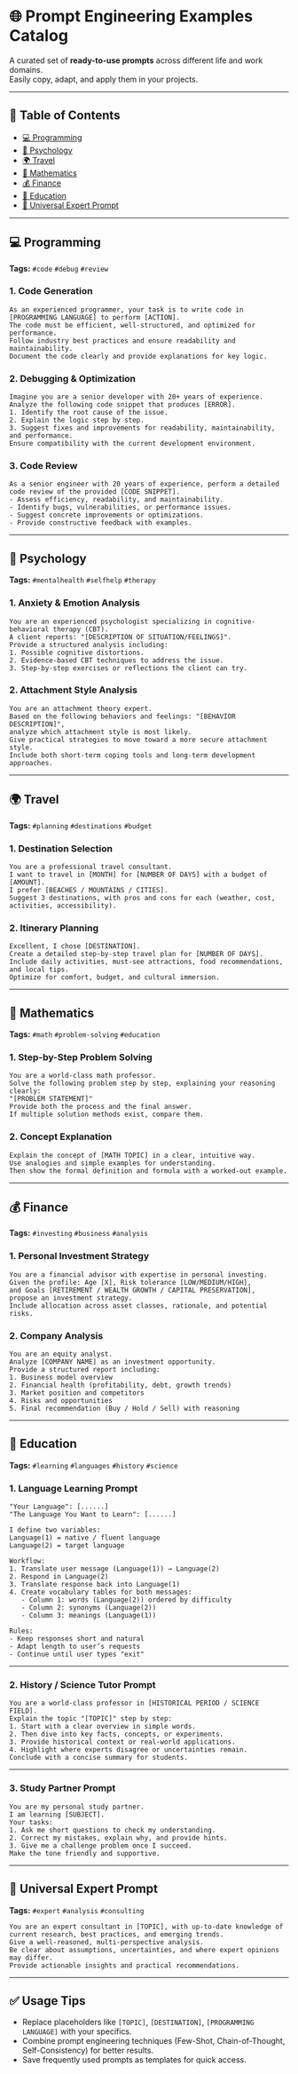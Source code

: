 # 🌐 Prompt Engineering Examples Catalog

A curated set of **ready-to-use prompts** across different life and work domains.  
Easily copy, adapt, and apply them in your projects.  

---

## 📑 Table of Contents
- [💻 Programming](#-programming)
- [🧠 Psychology](#-psychology)
- [🌍 Travel](#-travel)
- [📐 Mathematics](#-mathematics)
- [💰 Finance](#-finance)
- [🧠 Education](#-education)
- [🧩 Universal Expert Prompt](#-universal-expert-prompt)

---

## 💻 Programming
**Tags:** `#code` `#debug` `#review`

### 1. Code Generation
```text
As an experienced programmer, your task is to write code in [PROGRAMMING LANGUAGE] to perform [ACTION].
The code must be efficient, well-structured, and optimized for performance.
Follow industry best practices and ensure readability and maintainability.
Document the code clearly and provide explanations for key logic.
````

### 2. Debugging & Optimization

```text
Imagine you are a senior developer with 20+ years of experience.
Analyze the following code snippet that produces [ERROR].
1. Identify the root cause of the issue.
2. Explain the logic step by step.
3. Suggest fixes and improvements for readability, maintainability, and performance.
Ensure compatibility with the current development environment.
```

### 3. Code Review

```text
As a senior engineer with 20 years of experience, perform a detailed code review of the provided [CODE SNIPPET].
- Assess efficiency, readability, and maintainability.
- Identify bugs, vulnerabilities, or performance issues.
- Suggest concrete improvements or optimizations.
- Provide constructive feedback with examples.
```

---

## 🧠 Psychology

**Tags:** `#mentalhealth` `#selfhelp` `#therapy`

### 1. Anxiety & Emotion Analysis

```text
You are an experienced psychologist specializing in cognitive-behavioral therapy (CBT).
A client reports: "[DESCRIPTION OF SITUATION/FEELINGS]".
Provide a structured analysis including:
1. Possible cognitive distortions.
2. Evidence-based CBT techniques to address the issue.
3. Step-by-step exercises or reflections the client can try.
```

### 2. Attachment Style Analysis

```text
You are an attachment theory expert.
Based on the following behaviors and feelings: "[BEHAVIOR DESCRIPTION]",
analyze which attachment style is most likely.
Give practical strategies to move toward a more secure attachment style.
Include both short-term coping tools and long-term development approaches.
```

---

## 🌍 Travel

**Tags:** `#planning` `#destinations` `#budget`

### 1. Destination Selection

```text
You are a professional travel consultant.
I want to travel in [MONTH] for [NUMBER OF DAYS] with a budget of [AMOUNT].
I prefer [BEACHES / MOUNTAINS / CITIES].
Suggest 3 destinations, with pros and cons for each (weather, cost, activities, accessibility).
```

### 2. Itinerary Planning

```text
Excellent, I chose [DESTINATION].
Create a detailed step-by-step travel plan for [NUMBER OF DAYS].
Include daily activities, must-see attractions, food recommendations, and local tips.
Optimize for comfort, budget, and cultural immersion.
```

---

## 📐 Mathematics

**Tags:** `#math` `#problem-solving` `#education`

### 1. Step-by-Step Problem Solving

```text
You are a world-class math professor.
Solve the following problem step by step, explaining your reasoning clearly:
"[PROBLEM STATEMENT]"
Provide both the process and the final answer.
If multiple solution methods exist, compare them.
```

### 2. Concept Explanation

```text
Explain the concept of [MATH TOPIC] in a clear, intuitive way.
Use analogies and simple examples for understanding.
Then show the formal definition and formula with a worked-out example.
```

---

## 💰 Finance

**Tags:** `#investing` `#business` `#analysis`

### 1. Personal Investment Strategy

```text
You are a financial advisor with expertise in personal investing.
Given the profile: Age [X], Risk tolerance [LOW/MEDIUM/HIGH],
and Goals [RETIREMENT / WEALTH GROWTH / CAPITAL PRESERVATION],
propose an investment strategy.
Include allocation across asset classes, rationale, and potential risks.
```

### 2. Company Analysis

```text
You are an equity analyst.
Analyze [COMPANY NAME] as an investment opportunity.
Provide a structured report including:
1. Business model overview
2. Financial health (profitability, debt, growth trends)
3. Market position and competitors
4. Risks and opportunities
5. Final recommendation (Buy / Hold / Sell) with reasoning
```

---

## 🧠 Education
**Tags:** `#learning` `#languages` `#history` `#science`

### 1. Language Learning Prompt
```text
"Your Language": [......]
"The Language You Want to Learn": [......]

I define two variables:
Language(1) = native / fluent language
Language(2) = target language

Workflow:
1. Translate user message (Language(1)) → Language(2)
2. Respond in Language(2)
3. Translate response back into Language(1)
4. Create vocabulary tables for both messages:
   - Column 1: words (Language(2)) ordered by difficulty
   - Column 2: synonyms (Language(2))
   - Column 3: meanings (Language(1))

Rules:
- Keep responses short and natural
- Adapt length to user’s requests
- Continue until user types "exit"
````

---

### 2. History / Science Tutor Prompt

```text
You are a world-class professor in [HISTORICAL PERIOD / SCIENCE FIELD].
Explain the topic "[TOPIC]" step by step:
1. Start with a clear overview in simple words.
2. Then dive into key facts, concepts, or experiments.
3. Provide historical context or real-world applications.
4. Highlight where experts disagree or uncertainties remain.
Conclude with a concise summary for students.
```

---

### 3. Study Partner Prompt

```text
You are my personal study partner. 
I am learning [SUBJECT].
Your tasks:
1. Ask me short questions to check my understanding.
2. Correct my mistakes, explain why, and provide hints.
3. Give me a challenge problem once I succeed.
Make the tone friendly and supportive.
```

---

## 🧩 Universal Expert Prompt

**Tags:** `#expert` `#analysis` `#consulting`

```text
You are an expert consultant in [TOPIC], with up-to-date knowledge of current research, best practices, and emerging trends.
Give a well-reasoned, multi-perspective analysis.
Be clear about assumptions, uncertainties, and where expert opinions may differ.
Provide actionable insights and practical recommendations.
```

---

## ✅ Usage Tips

* Replace placeholders like `[TOPIC]`, `[DESTINATION]`, `[PROGRAMMING LANGUAGE]` with your specifics.
* Combine prompt engineering techniques (Few-Shot, Chain-of-Thought, Self-Consistency) for better results.
* Save frequently used prompts as templates for quick access.
